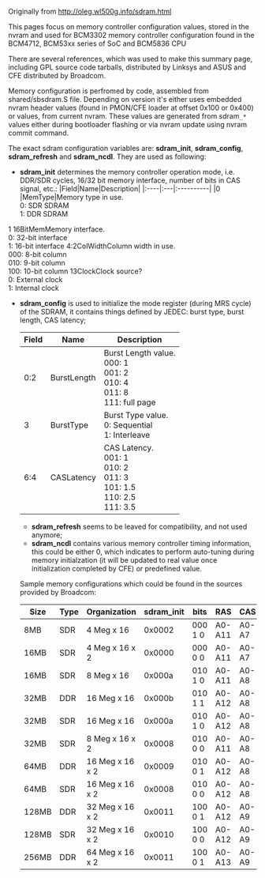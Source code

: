 Originally from http://oleg.wl500g.info/sdram.html

This pages focus on memory controller configuration values, stored in the nvram and used for BCM3302 memory controller configuration found in the BCM4712, BCM53xx series of SoC and BCM5836 CPU

There are several references, which was used to make this summary page, including GPL source code tarballs, distributed by Linksys and ASUS and CFE distributed by Broadcom.

Memory configuration is perfromed by code, assembled from shared/sbsdram.S file. Depending on version it's either uses embedded nvram header values (found in PMON/CFE loader at offset 0x100 or 0x400) or values, from current nvram. These values are generated from sdram`_*` values either during bootloader flashing or via nvram update using nvram commit command.

The exact sdram configuration variables are: **sdram\_init**, **sdram\_config**, **sdram\_refresh** and **sdram\_ncdl**. They are used as following:

  * **sdram\_init** determines the memory controller operation mode, i.e. DDR/SDR cycles, 16/32 bit memory interface, number of bits in CAS signal, etc.:
|Field|Name|Description|
|:----|:---|:----------|
|0 |MemType|Memory type in use.<br> 0: SDR SDRAM<br> 1: DDR SDRAM<br>
<tr><td>1 </td><td>16BitMem</td><td>Memory interface.<br> 0: 32-bit interface<br> 1: 16-bit interface</td></tr>
<tr><td>4:2</td><td>ColWidth</td><td>Column width in use.<br> 000: 8-bit column<br> 010: 9-bit column<br> 100: 10-bit column</td></tr>
<tr><td>13</td><td>Clock</td><td>Clock source?<br> 0: External clock<br> 1: Internal clock</td></tr></li></ul></tbody></table>

<ul><li><b>sdram_config</b>  is used to initialize the mode register (during MRS cycle) of the SDRAM, it contains things defined by JEDEC: burst type, burst length, CAS latency;<br>
<table><thead><th>Field</th><th>Name</th><th>Description</th></thead><tbody>
<tr><td>0:2</td><td>BurstLength</td><td>Burst Length value.<br> 000: 1<br> 001: 2<br> 010: 4<br> 011: 8<br> 111: full page</td></tr>
<tr><td>3 </td><td>BurstType</td><td>Burst Type value.<br> 0: Sequential<br> 1: Interleave</td></tr>
<tr><td>6:4</td><td>CASLatency</td><td>CAS Latency.<br> 001: 1<br> 010: 2<br> 011: 3<br> 101: 1.5<br> 110: 2.5<br> 111: 3.5</td></tr></li></ul></tbody></table>

<ul><li><b>sdram_refresh</b>  seems to be leaved for compatibility, and not used anymore;<br>
</li><li><b>sdram_ncdl</b> contains various memory controller timing information, this could be either 0, which indicates to perform auto-tuning during memory initialzation (it will be updated to real value once initialization completed by CFE) or predefined value.</li></ul>

Sample memory configurations which could be found in the sources provided by Broadcom:<br>
<table><thead><th>Size</th><th>Type</th><th>Organization</th><th>sdram_init</th><th>bits</th><th>RAS</th><th>CAS</th><th>Technology</th></thead><tbody>
<tr><td>8MB</td><td>SDR</td><td>4 Meg x 16</td><td>0x0002</td><td>000 1 0</td><td>A0-A11</td><td>A0-A7</td><td>64Mbit</td></tr>
<tr><td>16MB</td><td>SDR</td><td>4 Meg x 16 x 2</td><td>0x0000</td><td>000 0 0</td><td>A0-A11</td><td>A0-A7</td><td>64Mbit</td></tr>
<tr><td>16MB</td><td>SDR</td><td>8 Meg x 16</td><td>0x000a</td><td>010 1 0</td><td>A0-A11</td><td>A0-A8</td><td>128Mbit</td></tr>
<tr><td>32MB</td><td>DDR</td><td>16 Meg x 16</td><td>0x000b</td><td>010 1 1</td><td>A0-A12</td><td>A0-A8</td><td>256Mbit</td></tr>
<tr><td>32MB</td><td>SDR</td><td>16 Meg x 16</td><td>0x000a</td><td>010 1 0</td><td>A0-A12</td><td>A0-A8</td><td>256Mbit</td></tr>
<tr><td>32MB</td><td>SDR</td><td>8 Meg x 16 x 2</td><td>0x0008</td><td>010 0 0</td><td>A0-A11</td><td>A0-A8</td><td>128Mbit</td></tr>
<tr><td>64MB</td><td>DDR</td><td>16 Meg x 16 x 2</td><td>0x0009</td><td>010 0 1</td><td>A0-A12</td><td>A0-A8</td><td>256Mbit</td></tr>
<tr><td>64MB</td><td>SDR</td><td>16 Meg x 16 x 2</td><td>0x0008</td><td>010 0 0</td><td>A0-A12</td><td>A0-A8</td><td>256Mbit</td></tr>
<tr><td>128MB</td><td>DDR</td><td>32 Meg x 16 x 2</td><td>0x0011</td><td>100 0 1</td><td>A0-A12</td><td>A0-A9</td><td>512Mbit</td></tr>
<tr><td>128MB</td><td>SDR</td><td>32 Meg x 16 x 2</td><td>0x0010</td><td>100 0 0</td><td>A0-A12</td><td>A0-A9</td><td>512Mbit</td></tr>
<tr><td>256MB</td><td>DDR</td><td>64 Meg x 16 x 2</td><td>0x0011</td><td>100 0 1</td><td>A0-A13</td><td>A0-A9</td><td>1Gbit</td></tr>